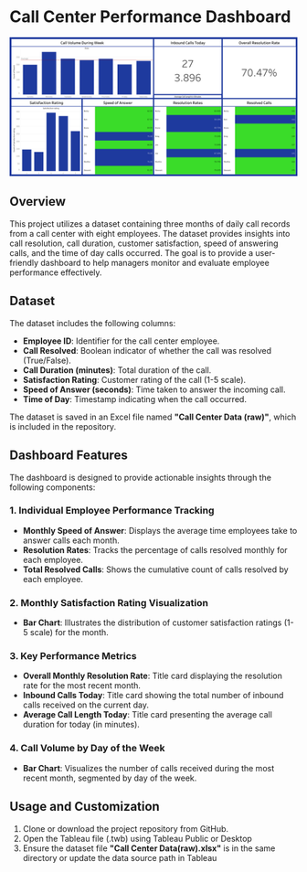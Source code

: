 # Call Center Performance Dashboard
![](CallCenterDashboard.png)
## Overview
This project utilizes a dataset containing three months of daily call records from a call center with eight employees. The dataset provides insights into call resolution, call duration, customer satisfaction, speed of answering calls, and the time of day calls occurred. The goal is to provide a user-friendly dashboard to help managers monitor and evaluate employee performance effectively.

## Dataset
The dataset includes the following columns:
- **Employee ID**: Identifier for the call center employee.
- **Call Resolved**: Boolean indicator of whether the call was resolved (True/False).
- **Call Duration (minutes)**: Total duration of the call.
- **Satisfaction Rating**: Customer rating of the call (1-5 scale).
- **Speed of Answer (seconds)**: Time taken to answer the incoming call.
- **Time of Day**: Timestamp indicating when the call occurred.

The dataset is saved in an Excel file named **"Call Center Data (raw)"**, which is included in the repository.

## Dashboard Features
The dashboard is designed to provide actionable insights through the following components:

### 1. Individual Employee Performance Tracking
- **Monthly Speed of Answer**: Displays the average time employees take to answer calls each month.
- **Resolution Rates**: Tracks the percentage of calls resolved monthly for each employee.
- **Total Resolved Calls**: Shows the cumulative count of calls resolved by each employee.

### 2. Monthly Satisfaction Rating Visualization
- **Bar Chart**: Illustrates the distribution of customer satisfaction ratings (1-5 scale) for the month.

### 3. Key Performance Metrics
- **Overall Monthly Resolution Rate**: Title card displaying the resolution rate for the most recent month.
- **Inbound Calls Today**: Title card showing the total number of inbound calls received on the current day.
- **Average Call Length Today**: Title card presenting the average call duration for today (in minutes).

### 4. Call Volume by Day of the Week
- **Bar Chart**: Visualizes the number of calls received during the most recent month, segmented by day of the week.


## Usage and Customization
1. Clone or download the project repository from GitHub.
2. Open the Tableau file (.twb) using Tableau Public or Desktop
3. Ensure the dataset file **"Call Center Data(raw).xlsx"** is in the same directory or update the data source path in Tableau
